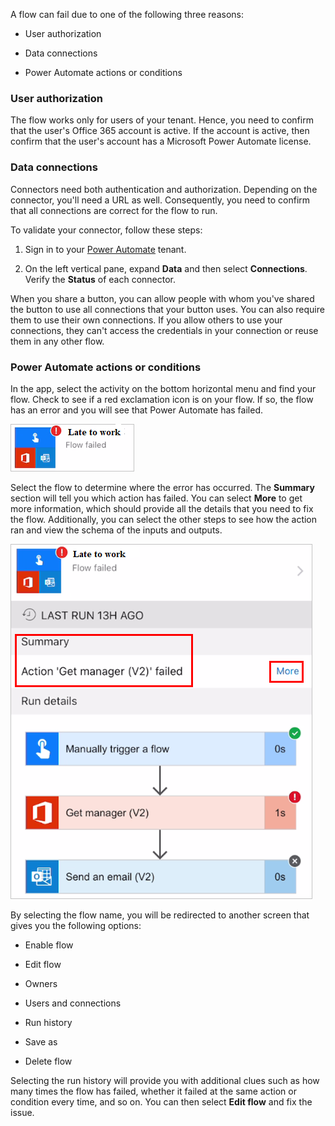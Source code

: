 A flow can fail due to one of the following three reasons:

- User authorization

- Data connections

- Power Automate actions or conditions

### User authorization

The flow works only for users of your tenant. Hence, you need to confirm that 
the user's Office 365 account is active. If the account is active, then
confirm that the user's account has a Microsoft Power Automate license.

### Data connections

Connectors need both authentication and authorization. Depending on the
connector, you'll need a URL as well. Consequently, you need to confirm that 
all connections are correct for the flow to run.

To validate your connector, follow these steps:

1. Sign in to your [Power Automate](https://flow.microsoft.com/?azure-portal=true) 
    tenant.

2. On the left vertical pane, expand **Data** and then select 
    **Connections**. Verify the **Status** of each connector.

When you share a button, you can allow people with whom you've 
shared the button to use all connections that your button uses. 
You can also require them to use their own connections. 
If you allow others to use your connections, they can't access 
the credentials in your connection or reuse them in any other flow.

### Power Automate actions or conditions

In the app, select the activity on the bottom horizontal menu and
find your flow. Check to see if a red exclamation icon is on your flow.
If so, the flow has an error and you will see that Power Automate has failed.

![Late to work flow](../media/late-at-work-flow.png)

Select the flow to determine where the error has occurred. The **Summary** section
will tell you which action has failed. You can select **More** to get
more information, which should provide all the details that you
need to fix the flow. Additionally, you can select the other steps to see how
the action ran and view the schema of the inputs and outputs.

![Late to work flow](../media/late-at-work-flow2.png)

By selecting the flow name, you will be redirected to another screen that gives
you the following options:

-   Enable flow

-   Edit flow

-   Owners

-   Users and connections

-   Run history

-   Save as

-   Delete flow

Selecting the run history will provide you with additional clues such as how many
times the flow has failed, whether it failed at the same action or condition every
time, and so on. You can then select **Edit flow** and fix the issue.
